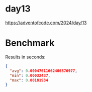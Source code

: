 # day13

https://adventofcode.com/2024/day/13

# Benchmark

Results in seconds:

```json
{
  "avg": 0.00047611662406576977,
  "min": 0.00032437,
  "max": 0.00181934
}
```